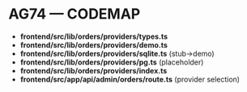 # AG74 — CODEMAP
- **frontend/src/lib/orders/providers/types.ts**
- **frontend/src/lib/orders/providers/demo.ts**
- **frontend/src/lib/orders/providers/sqlite.ts** (stub→demo)
- **frontend/src/lib/orders/providers/pg.ts** (placeholder)
- **frontend/src/lib/orders/providers/index.ts**
- **frontend/src/app/api/admin/orders/route.ts** (provider selection)
